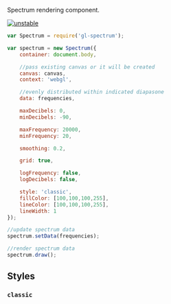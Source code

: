 Spectrum rendering component.

[![unstable](http://badges.github.io/stability-badges/dist/unstable.svg)](http://github.com/badges/stability-badges)

```js
var Spectrum = require('gl-spectrum');

var spectrum = new Spectrum({
	container: document.body,

	//pass existing canvas or it will be created
	canvas: canvas,
	context: 'webgl',

	//evenly distributed within indicated diapasone
	data: frequencies,

	maxDecibels: 0,
	minDecibels: -90,

	maxFrequency: 20000,
	minFrequency: 20,

	smoothing: 0.2,

	grid: true,

	logFrequency: false,
	logDecibels: false,

	style: 'classic',
	fillColor: [100,100,100,255],
	lineColor: [100,100,100,255],
	lineWidth: 1
});

//update spectrum data
spectrum.setData(frequencies);

//render spectrum data
spectrum.draw();
```

## Styles

### `classic`


